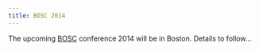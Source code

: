 ```yaml
---
title: BOSC 2014
---
```


The upcoming [BOSC](BOSC "wikilink") conference 2014 will be in Boston.
Details to follow...
